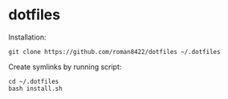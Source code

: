 dotfiles
========

Installation:

    git clone https://github.com/roman8422/dotfiles ~/.dotfiles

Create symlinks by running script:

    cd ~/.dotfiles
    bash install.sh
